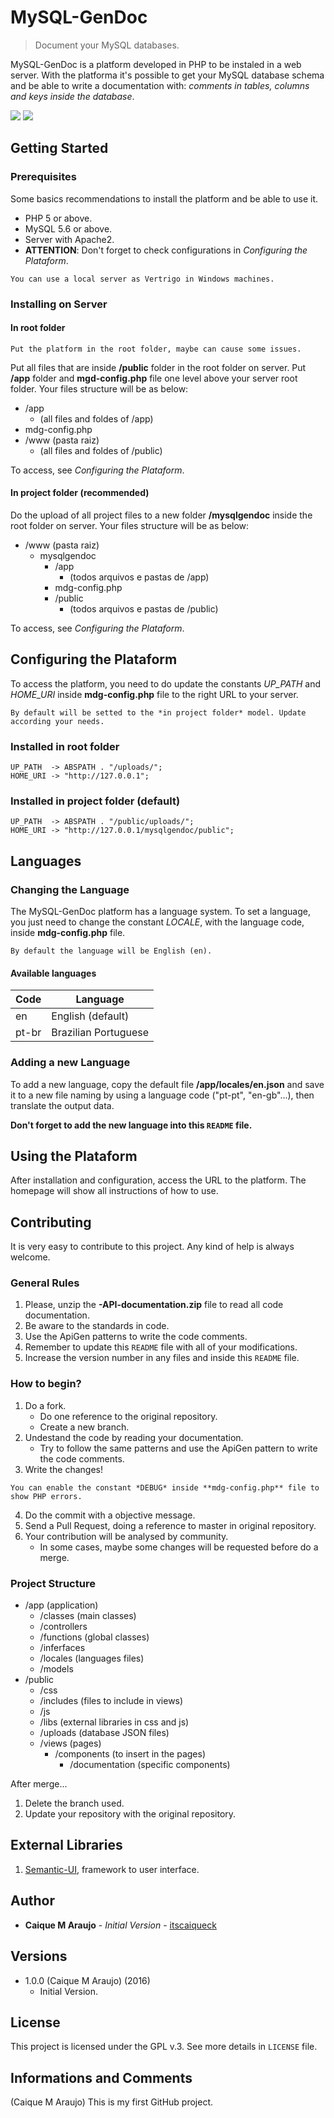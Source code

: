 # MySQL-GenDoc
> Document your MySQL databases.

MySQL-GenDoc is a platform developed in PHP to be instaled in a web server. With the platforma it's possible to get your MySQL database schema and be able to write a documentation with: *comments in tables, columns and keys inside the database*.

![](screenshot-1.png)
![](screenshot-2.png)

## Getting Started

### Prerequisites

Some basics recommendations to install the platform and be able to use it.

* PHP 5 or above.
* MySQL 5.6 or above.
* Server with Apache2.
* **ATTENTION**: Don't forget to check configurations in *Configuring the Plataform*.

```
You can use a local server as Vertrigo in Windows machines.
```

### Installing on Server

#### In root folder

```
Put the platform in the root folder, maybe can cause some issues.
```

Put all files that are inside **/public** folder in the root folder on server. Put **/app** folder and **mgd-config.php** file one level above your server root folder. Your files structure will be as below:

* /app
    * (all files and foldes of /app)
* mdg-config.php
* /www (pasta raiz)
    * (all files and foldes of /public)

To access, see *Configuring the Plataform*.

#### In project folder (recommended)

Do the upload of all project files to a new folder **/mysqlgendoc** inside the root folder on server. Your files structure will be as below:

* /www (pasta raiz)
    * mysqlgendoc
        * /app
            * (todos arquivos e pastas de /app)
        * mdg-config.php
        * /public
            * (todos arquivos e pastas de /public)

To access, see *Configuring the Plataform*.

## Configuring the Plataform

To access the platform, you need to do update the constants *UP_PATH* and *HOME_URI* inside **mdg-config.php** file to the right URL to your server.

```
By default will be setted to the *in project folder* model. Update according your needs.
```

### Installed in root folder

```
UP_PATH  -> ABSPATH . "/uploads/";
HOME_URI -> "http://127.0.0.1";
```

### Installed in project folder (default)

```
UP_PATH  -> ABSPATH . "/public/uploads/";
HOME_URI -> "http://127.0.0.1/mysqlgendoc/public";
```

## Languages

### Changing the Language

The MySQL-GenDoc platform has a language system. To set a language, you just need to change the constant *LOCALE*, with the language code, inside **mdg-config.php** file.

```
By default the language will be English (en).
```

#### Available languages

Code | Language
---- | --------
en | English (default)
pt-br | Brazilian Portuguese

### Adding a new Language

To add a new language, copy the default file **/app/locales/en.json** and save it to a new file naming by using a language code ("pt-pt", "en-gb"...), then translate the output data.

**Don't forget to add the new language into this `README` file.**

## Using the Plataform

After installation and configuration, access the URL to the platform. The homepage will show all instructions of how to use.

## Contributing

It is very easy to contribute to this project. Any kind of help is always welcome.

### General Rules 

1. Please, unzip the **-API-documentation.zip** file to read all code documentation.
2. Be aware to the standards in code. 
3. Use the ApiGen patterns to write the code comments.
4. Remember to update this `README` file with all of your modifications.
5. Increase the version number in any files and inside this `README` file.

### How to begin?

1. Do a fork.
    * Do one reference to the original repository.
    * Create a new branch.
2. Undestand the code by reading your documentation.
    * Try to follow the same patterns and use the ApiGen pattern to write the code comments.
3. Write the changes!

```
You can enable the constant *DEBUG* inside **mdg-config.php** file to show PHP errors.
```

4. Do the commit with a objective message.
5. Send a Pull Request, doing a reference to master in original repository.
6. Your contribution will be analysed by community.
    * In some cases, maybe some changes will be requested before do a merge.

### Project Structure

* /app (application)
    * /classes (main classes)
    * /controllers
    * /functions (global classes)
    * /inferfaces
    * /locales (languages files)
    * /models
* /public
    * /css
    * /includes (files to include in views)
    * /js
    * /libs (external libraries in css and js)
    * /uploads (database JSON files)
    * /views (pages)
        * /components (to insert in the pages)
            * /documentation (specific components)

After merge...

1. Delete the branch used.
2. Update your repository with the original repository.

## External Libraries

1. [Semantic-UI](http://semantic-ui.com/), framework to user interface.

## Author

* **Caique M Araujo** - *Initial Version* - [itscaiqueck](https://github.com/itscaiqueck)

## Versions

* 1.0.0 (Caique M Araujo) (2016)
    * Initial Version.

## License

This project is licensed under the GPL v.3. See more details in `LICENSE` file.

## Informations and Comments

(Caique M Araujo) This is my first GitHub project.
